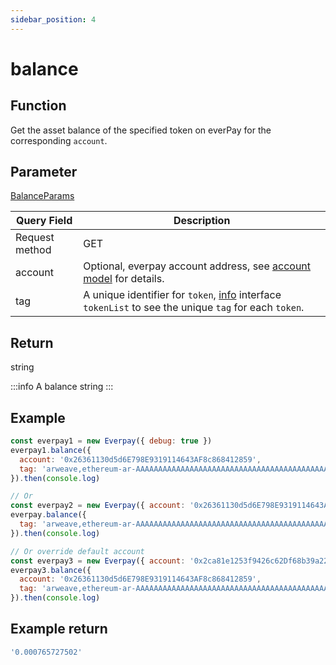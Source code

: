 ```yaml
---
sidebar_position: 4
---
```


# balance

## Function

Get the asset balance of the specified token on everPay for the corresponding `account`.

## Parameter

[BalanceParams](../types#balanceparams)

|Query Field|Description|
|---|---|
|Request method|GET|
|account|Optional, everpay account address, see [account model](../../../guide/dive/account-model.md) for details. |
|tag|A unique identifier for `token`, [info](./info.md) interface `tokenList` to see the unique `tag` for each `token`.|

## Return

string

:::info
A balance string
:::

## Example

```js
const everpay1 = new Everpay({ debug: true })
everpay1.balance({
  account: '0x26361130d5d6E798E9319114643AF8c868412859',
  tag: 'arweave,ethereum-ar-AAAAAAAAAAAAAAAAAAAAAAAAAAAAAAAAAAAAAAAAAAA,0x83ea4a2fe3ead9a7b204ab2d56cb0b81d71489c8'
}).then(console.log)

// Or
const everpay2 = new Everpay({ account: '0x26361130d5d6E798E9319114643AF8c868412859', debug: true })
everpay.balance({
  tag: 'arweave,ethereum-ar-AAAAAAAAAAAAAAAAAAAAAAAAAAAAAAAAAAAAAAAAAAA,0x83ea4a2fe3ead9a7b204ab2d56cb0b81d71489c8'
}).then(console.log)

// Or override default account
const everpay3 = new Everpay({ account: '0x2ca81e1253f9426c62Df68b39a22A377164eeC92', debug: true })
everpay3.balance({
  account: '0x26361130d5d6E798E9319114643AF8c868412859',
  tag: 'arweave,ethereum-ar-AAAAAAAAAAAAAAAAAAAAAAAAAAAAAAAAAAAAAAAAAAA,0x83ea4a2fe3ead9a7b204ab2d56cb0b81d71489c8'
}).then(console.log)
```

## Example return

```js
'0.000765727502'
```
